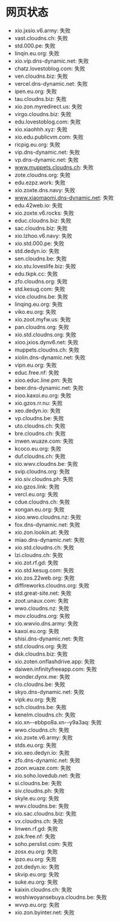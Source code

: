 # 网页状态
- xio.jxsio.v6.army: 失败
- vast.cloudns.ch: 失败
- std.000.pe: 失败
- linqin.eu.org: 失败
- xio.vip.dns-dynamic.net: 失败
- chatz.lovestoblog.com: 失败
- ven.cloudns.biz: 失败
- vercel.dns-dynamic.net: 失败
- ipen.eu.org: 失败
- tau.cloudns.biz: 失败
- xio.zon.myredirect.us: 失败
- virgo.cloudns.biz: 失败
- edu.lovestoblog.com: 失败
- xio.xiaohhh.xyz: 失败
- xio.edu.publicvm.com: 失败
- ricpig.eu.org: 失败
- vip.dns-dynamic.net: 失败
- vp.dns-dynamic.net: 失败
- www.muppets.cloudns.ch: 失败
- zote.cloudns.org: 失败
- edu.ezpz.work: 失败
- xio.zoxte.dns.navy: 失败
- www.xiaomaomi.dns-dynamic.net: 失败
- edu.42web.io: 失败
- xio.zoxte.v6.rocks: 失败
- educ.cloudns.biz: 失败
- sac.cloudns.biz: 失败
- xio.lzhoo.v6.navy: 失败
- xio.std.000.pe: 失败
- std.dedyn.io: 失败
- sen.cloudns.be: 失败
- xio.stu.loveslife.biz: 失败
- edu.tkpk.cc: 失败
- zfo.cloudns.org: 失败
- std.kesug.com: 失败
- vice.cloudns.be: 失败
- linqing.eu.org: 失败
- viko.eu.org: 失败
- xio.zoot.myfw.us: 失败
- pan.cloudns.org: 失败
- xio.std.cloudns.org: 失败
- xioo.jxios.dynv6.net: 失败
- muppets.cloudns.ch: 失败
- xiolin.dns-dynamic.net: 失败
- vipn.eu.org: 失败
- educ.free.nf: 失败
- xioo.educ.line.pm: 失败
- beer.dns-dynamic.net: 失败
- xioo.kaxoi.eu.org: 失败
- xio.gzos.rr.nu: 失败
- xeo.dedyn.io: 失败
- vp.cloudns.be: 失败
- uto.cloudns.ch: 失败
- bre.cloudns.ch: 失败
- inwen.wuaze.com: 失败
- kcoco.eu.org: 失败
- duf.cloudns.ch: 失败
- xio.wwv.cloudns.be: 失败
- svip.cloudns.org: 失败
- xio.siv.cloudns.ph: 失败
- xio.gzos.link: 失败
- vercl.eu.org: 失败
- cdue.cloudns.ch: 失败
- xongan.eu.org: 失败
- xioo.wwo.cloudns.nz: 失败
- fox.dns-dynamic.net: 失败
- xio.zon.lookin.at: 失败
- miao.dns-dynamic.net: 失败
- xio.std.cloudns.ch: 失败
- lzi.cloudns.ch: 失败
- xio.zot.rf.gd: 失败
- xio.std.kesug.com: 失败
- xio.zos.22web.org: 失败
- diffireworks.cloudns.org: 失败
- std.great-site.net: 失败
- zoot.unaux.com: 失败
- wwo.cloudns.nz: 失败
- mov.cloudns.org: 失败
- xio.wwvio.dns.army: 失败
- kaxoi.eu.org: 失败
- shisi.dns-dynamic.net: 失败
- std.cloudns.org: 失败
- dsk.cloudns.biz: 失败
- xio.zoten.onflashdrive.app: 失败
- daiwen.infinityfreeapp.com: 失败
- wonder.dynx.me: 失败
- clo.cloudns.be: 失败
- skyo.dns-dynamic.net: 失败
- vipk.eu.org: 失败
- sch.cloudns.be: 失败
- kenelm.cloudns.ch: 失败
- xio.xn--ebbpo8a.xn--y9a3aq: 失败
- wwo.cloudns.ch: 失败
- xio.zoxte.v6.army: 失败
- stds.eu.org: 失败
- xio.xeo.dedyn.io: 失败
- zfo.dns-dynamic.net: 失败
- zoon.wuaze.com: 失败
- xio.soho.lovedub.net: 失败
- si.cloudns.be: 失败
- siv.cloudns.ph: 失败
- skyle.eu.org: 失败
- wwv.cloudns.be: 失败
- xio.sac.cloudns.biz: 失败
- vx.cloudns.ch: 失败
- linwen.rf.gd: 失败
- zok.free.nf: 失败
- soho.perslist.com: 失败
- zosx.eu.org: 失败
- ipzo.eu.org: 失败
- zot.dedyn.io: 失败
- skvip.eu.org: 失败
- suke.eu.org: 失败
- kaixin.cloudns.ch: 失败
- woshiwoyansebuya.cloudns.be: 失败
- wvvp.eu.org: 失败
- xio.zon.byinter.net: 失败
